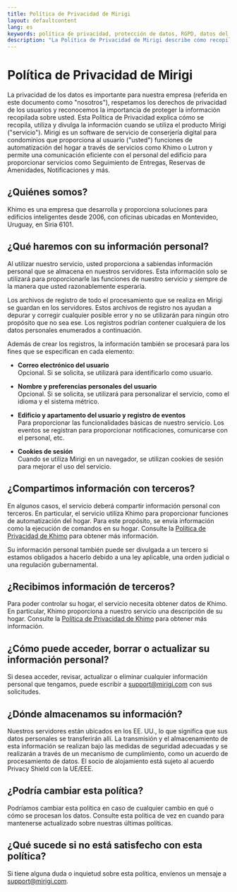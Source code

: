 ```yaml
---
title: Política de Privacidad de Mirigi
layout: defaultcontent
lang: es
keywords: política de privacidad, protección de datos, RGPD, datos del usuario, seguridad
description: "La Política de Privacidad de Mirigi describe cómo recopilamos, usamos y protegemos los datos de los usuarios, garantizando la privacidad y seguridad."
---
```


# Política de Privacidad de Mirigi

La privacidad de los datos es importante para nuestra empresa (referida en este documento como "nosotros"), respetamos los derechos de privacidad de los usuarios y reconocemos la importancia de proteger la información recopilada sobre usted. Esta Política de Privacidad explica cómo se recopila, utiliza y divulga la información cuando se utiliza el producto Mirigi ("servicio"). Mirigi es un software de servicio de conserjería digital para condominios que proporciona al usuario ("usted") funciones de automatización del hogar a través de servicios como Khimo o Lutron y permite una comunicación eficiente con el personal del edificio para proporcionar servicios como Seguimiento de Entregas, Reservas de Amenidades, Notificaciones y más.

## ¿Quiénes somos?

Khimo es una empresa que desarrolla y proporciona soluciones para edificios inteligentes desde 2006, con oficinas ubicadas en Montevideo, Uruguay, en Siria 6101.

## ¿Qué haremos con su información personal?

Al utilizar nuestro servicio, usted proporciona a sabiendas información personal que se almacena en nuestros servidores. Esta información solo se utilizará para proporcionarle las funciones de nuestro servicio y siempre de la manera que usted razonablemente esperaría.

Los archivos de registro de todo el procesamiento que se realiza en Mirigi se guardan en los servidores. Estos archivos de registro nos ayudan a depurar y corregir cualquier posible error y no se utilizarán para ningún otro propósito que no sea ese. Los registros podrían contener cualquiera de los datos personales enumerados a continuación.

Además de crear los registros, la información también se procesará para los fines que se especifican en cada elemento:

- **Correo electrónico del usuario**  
  Opcional. Si se solicita, se utilizará para identificarlo como usuario.

- **Nombre y preferencias personales del usuario**  
  Opcional. Si se solicita, se utilizará para personalizar el servicio, como el idioma y el sistema métrico.

- **Edificio y apartamento del usuario y registro de eventos**  
  Para proporcionar las funcionalidades básicas de nuestro servicio. Los eventos se registran para proporcionar notificaciones, comunicarse con el personal, etc.

- **Cookies de sesión**  
  Cuando se utiliza Mirigi en un navegador, se utilizan cookies de sesión para mejorar el uso del servicio.

## ¿Compartimos información con terceros?

En algunos casos, el servicio deberá compartir información personal con terceros. En particular, el servicio utiliza Khimo para proporcionar funciones de automatización del hogar. Para este propósito, se envía información como la ejecución de comandos en su hogar. Consulte la [Política de Privacidad de Khimo](https://www.khimo.com/policy) para obtener más información.

Su información personal también puede ser divulgada a un tercero si estamos obligados a hacerlo debido a una ley aplicable, una orden judicial o una regulación gubernamental.

## ¿Recibimos información de terceros?

Para poder controlar su hogar, el servicio necesita obtener datos de Khimo. En particular, Khimo proporciona a nuestro servicio una descripción de su hogar. Consulte la [Política de Privacidad de Khimo](https://www.khimo.com/policy) para obtener más información.

## ¿Cómo puede acceder, borrar o actualizar su información personal?

Si desea acceder, revisar, actualizar o eliminar cualquier información personal que tengamos, puede escribir a [support@mirigi.com](mailto:support@mirigi.com) con sus solicitudes.

## ¿Dónde almacenamos su información?

Nuestros servidores están ubicados en los EE. UU., lo que significa que sus datos personales se transferirán allí. La transmisión y el almacenamiento de esta información se realizan bajo las medidas de seguridad adecuadas y se realizarán a través de un mecanismo de cumplimiento, como un acuerdo de procesamiento de datos. El socio de alojamiento está sujeto al acuerdo Privacy Shield con la UE/EEE.

## ¿Podría cambiar esta política?

Podríamos cambiar esta política en caso de cualquier cambio en qué o cómo se procesan los datos. Consulte esta política de vez en cuando para mantenerse actualizado sobre nuestras últimas políticas.

## ¿Qué sucede si no está satisfecho con esta política?

Si tiene alguna duda o inquietud sobre esta política, envíenos un mensaje a [support@mirigi.com](mailto:support@mirigi.com).

